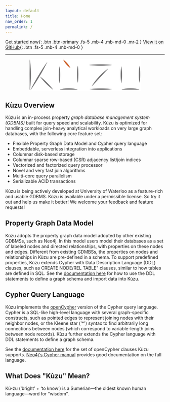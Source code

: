 ```yaml
---
layout: default
title: Home
nav_order: 1
permalink: /
---
```


[Get started now](./docs/getting-started.md){: .btn .btn-primary .fs-5 .mb-4 .mb-md-0 .mr-2 }
[View it on GitHub](https://github.com/kuzudb/kuzu){: .btn .fs-5 .mb-4 .mb-md-0 }

---

<div align="center">
  <img src="/kuzu-logo.png" height="100">
</div>

## Kùzu Overview
Kùzu is an in-process property *graph database management system (GDBMS)* built for query speed and scalability. Kùzu is optimized for handling complex join-heavy analytical workloads on very large graph databases, with the following core feature set:

- Flexible Property Graph Data Model and Cypher query language
- Embeddable, serverless integration into applications 
- Columnar disk-based storage
- Columnar sparse row-based (CSR) adjacency list/join indices
- Vectorized and factorized query processor
- Novel and very fast join algorithms
- Multi-core query parallelism
- Serializable ACID transactions

Kùzu is being actively developed at University of Waterloo as a feature-rich and usable GDBMS. Kùzu is available under a permissible license. So try it out and help us make it better! We welcome your feedback and feature requests!

## Property Graph Data Model
Kùzu adopts the property graph data model adopted by other existing GDBMSs, such as Neo4j. In this model users model their databases as a set of labeled nodes and directed relationships, with properties on these nodes and edges. Different from existing GDMBSs, the properties on nodes and relationships in Kùzu are pre-defined in a schema. To support predefined properties, Kùzu extends Cypher with Data Description Language (DDL) clauses, such as CREATE NODE/REL TABLE" clauses, similar to how tables are defined in SQL. See the [documentation here](docs/cypher/data-manipulation-clauses/overview.md) for how to use the DDL statements to define a graph schema and import data into Kùzu.

## Cypher Query Language
Kùzu implements the [openCypher](https://opencypher.org/) version of the Cypher query language. Cypher is a SQL-like high-level language with several graph-specific constructs, such as pointed edges to represent joining nodes with their neighbor nodes, or the Kleene star ('\*') syntax to find arbitrarily long connections between nodes (which correspond to variable-length joins between node records).  Kùzu further extends the Cypher language with DDL statements to define a graph schema.

See the [documentation here](docs/cypher/query-clauses/overview.md) for the set of openCypher clauses Kùzu supports. [Neo4j's Cypher manual](https://neo4j.com/docs/cypher-manual/current/) provides good documentation on the full language.

## What Does "Kùzu" Mean? 
Kù-zu (‘bright’ + ‘to know’) is a Sumerian—the oldest known human language—word for “wisdom”.

